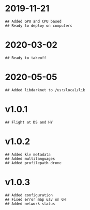 # 2019-11-21
    ## Added GPU and CPU based 
    ## Ready to deploy on computers 
# 2020-03-02
    ## Ready to takeoff
# 2020-05-05
    ## Added libdarknet to /usr/local/lib
# v1.0.1
    ## Flight at DS and HY
# v1.0.2
    ## Added klv metadata
    ## Added multilanguages
    ## Added profilepath drone
# v1.0.3
    ## Added configuration
    ## Fixed error map uav on 6H
    ## Added network status	
